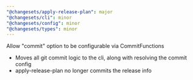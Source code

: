 ```yaml
---
"@changesets/apply-release-plan": major
"@changesets/cli": minor
"@changesets/config": minor
"@changesets/types": minor
---
```


Allow "commit" option to be configurable via CommitFunctions

- Moves all git commit logic to the cli, along with resolving the commit config
- apply-release-plan no longer commits the release info
